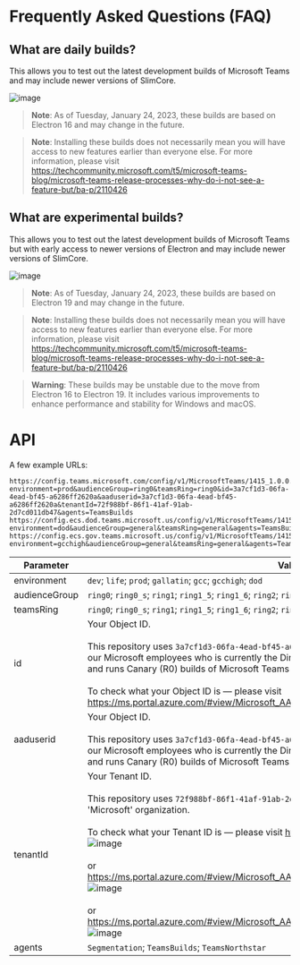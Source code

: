 # Frequently Asked Questions (FAQ)

## What are daily builds?

This allows you to test out the latest development builds of Microsoft Teams and may include newer versions of SlimCore.

![image](https://user-images.githubusercontent.com/11600822/214373085-6234ace7-df69-413a-9a37-c117af0b2870.png)

> **Note**:
> As of Tuesday, January 24, 2023, these builds are based on Electron 16 and may change in the future.

> **Note**:
> Installing these builds does not necessarily mean you will have access to new features earlier than everyone else.
> For more information, please visit https://techcommunity.microsoft.com/t5/microsoft-teams-blog/microsoft-teams-release-processes-why-do-i-not-see-a-feature-but/ba-p/2110426

## What are experimental builds?

This allows you to test out the latest development builds of Microsoft Teams but with early access to newer versions of Electron and may include newer versions of SlimCore.

![image](https://user-images.githubusercontent.com/11600822/214373563-5d3d729e-1a6e-4670-ac23-185c0a6a267e.png)

> **Note**:
> As of Tuesday, January 24, 2023, these builds are based on Electron 19 and may change in the future.

> **Note**:
> Installing these builds does not necessarily mean you will have access to new features earlier than everyone else.
> For more information, please visit https://techcommunity.microsoft.com/t5/microsoft-teams-blog/microsoft-teams-release-processes-why-do-i-not-see-a-feature-but/ba-p/2110426

> **Warning**:
> These builds may be unstable due to the move from Electron 16 to Electron 19.
> It includes various improvements to enhance performance and stability for Windows and macOS.

# API

A few example URLs:
```
https://config.teams.microsoft.com/config/v1/MicrosoftTeams/1415_1.0.0.0?environment=prod&audienceGroup=ring0&teamsRing=ring0&id=3a7cf1d3-06fa-4ead-bf45-a6286ff2620a&aaduserid=3a7cf1d3-06fa-4ead-bf45-a6286ff2620a&tenantId=72f988bf-86f1-41af-91ab-2d7cd011db47&agents=TeamsBuilds
https://config.ecs.dod.teams.microsoft.us/config/v1/MicrosoftTeams/1415_1.0.0.0?environment=dod&audienceGroup=general&teamsRing=general&agents=TeamsBuilds
https://config.ecs.gov.teams.microsoft.us/config/v1/MicrosoftTeams/1415_1.0.0.0?environment=gcchigh&audienceGroup=general&teamsRing=general&agents=TeamsBuilds
```

| Parameter | Value |
| --------- | ----- |
| environment | `dev`; `life`; `prod`; `gallatin`; `gcc`; `gcchigh`; `dod` |
| audienceGroup | `ring0`; `ring0_s`; `ring1`; `ring1_5`; `ring1_6`; `ring2`; `ring3`; `ring3_6`; `ring3_9`; `general`; `general_gcc` |
| teamsRing | `ring0`; `ring0_s`; `ring1`; `ring1_5`; `ring1_6`; `ring2`; `ring3`; `ring3_6`; `ring3_9`; `general`; `general_gcc` |
| id | Your Object ID. <br> <br> This repository uses `3a7cf1d3-06fa-4ead-bf45-a6286ff2620a` which is the Object ID for one of our Microsoft employees who is currently the Director of Product Marketing for Microsoft 365 and runs Canary (R0) builds of Microsoft Teams and other Microsoft 365 apps on a daily basis. <br> <br> To check what your Object ID is — please visit https://ms.portal.azure.com/#view/Microsoft_AAD_IAM/ActiveDirectoryMenuBlade/~/Overview: |
| aaduserid | Your Object ID. <br> <br> This repository uses `3a7cf1d3-06fa-4ead-bf45-a6286ff2620a` which is the Object ID for one of our Microsoft employees who is currently the Director of Product Marketing for Microsoft 365 and runs Canary (R0) builds of Microsoft Teams and other Microsoft 365 apps on a daily basis. |
| tenantId | Your Tenant ID. <br> <br> This repository uses `72f988bf-86f1-41af-91ab-2d7cd011db47` which is the Tenant ID for the 'Microsoft' organization. <br> <br> To check what your Tenant ID is — please visit https://ms.portal.azure.com/#settings/directory: ![image](https://user-images.githubusercontent.com/11600822/214391221-69674575-e51a-4f63-bc42-5ee43234fdd7.png) <br> <br> or https://ms.portal.azure.com/#view/Microsoft_AAD_IAM/ActiveDirectoryMenuBlade/~/Overview: ![image](https://user-images.githubusercontent.com/11600822/214384895-7bc55699-13bc-459c-90ce-d7d8b8912b2f.png) <br> <br> or https://ms.portal.azure.com/#view/Microsoft_AAD_IAM/ActiveDirectoryMenuBlade/~/Properties: ![image](https://user-images.githubusercontent.com/11600822/214386052-b4a31d94-7a64-4d11-b8be-083ec2c9c1ab.png) |
| agents | `Segmentation`; `TeamsBuilds`; `TeamsNorthstar` |

